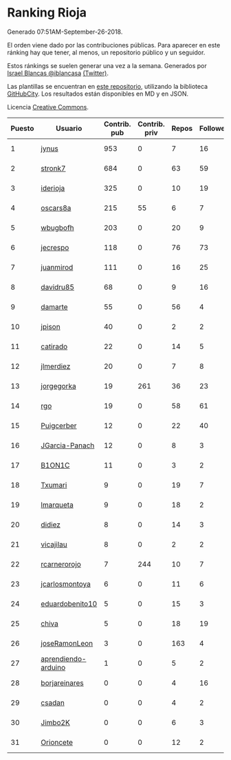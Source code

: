 # Ranking Rioja

Generado 07:51AM-September-26-2018.

El orden viene dado por las contribuciones públicas. Para aparecer en este ránking hay que tener, al menos, un repositorio público y un seguidor.

Estos ránkings se suelen generar una vez a la semana. Generados por [Israel Blancas @iblancasa](https://github.com/iblancasa/) [(Twitter)](https://twitter.com/iblancasa).

Las plantillas se encuentran en [este repositorio](https://github.com/iblancasa/GH-Spanish-Ranking), utilizando la biblioteca [GitHubCity](https://github.com/iblancasa/GitHubCity). Los resultados están disponibles en MD y en JSON.

Licencia [Creative Commons](https://creativecommons.org/licenses/by/4.0/).

| Puesto   |  Usuario  | Contrib. pub | Contrib. priv |Repos| Followers | Desde |  Avatar  |
|----------|-----------|--------------|---------------|-----|-----------|-------|----------|
|1|[jynus](https://github.com/jynus)|953|0|7|16|2014-08-28|![jynus]()|
|2|[stronk7](https://github.com/stronk7)|684|0|63|59|2009-12-14|![stronk7]()|
|3|[iderioja](https://github.com/iderioja)|325|0|10|19|2013-07-25|![iderioja]()|
|4|[oscars8a](https://github.com/oscars8a)|215|55|6|7|2017-11-13|![oscars8a]()|
|5|[wbugbofh](https://github.com/wbugbofh)|203|0|20|9|2013-04-24|![wbugbofh]()|
|6|[jecrespo](https://github.com/jecrespo)|118|0|76|73|2012-03-15|![jecrespo]()|
|7|[juanmirod](https://github.com/juanmirod)|111|0|16|25|2013-02-27|![juanmirod]()|
|8|[davidru85](https://github.com/davidru85)|68|0|9|16|2010-11-08|![davidru85]()|
|9|[damarte](https://github.com/damarte)|55|0|56|4|2013-04-30|![damarte]()|
|10|[jpison](https://github.com/jpison)|40|0|2|2|2013-12-02|![jpison]()|
|11|[catirado](https://github.com/catirado)|22|0|14|5|2010-08-04|![catirado]()|
|12|[jlmerdiez](https://github.com/jlmerdiez)|20|0|7|8|2014-01-24|![jlmerdiez]()|
|13|[jorgegorka](https://github.com/jorgegorka)|19|261|36|23|2008-05-07|![jorgegorka]()|
|14|[rgo](https://github.com/rgo)|19|0|58|61|2009-01-16|![rgo]()|
|15|[Puigcerber](https://github.com/Puigcerber)|12|0|22|40|2011-06-22|![Puigcerber]()|
|16|[JGarcia-Panach](https://github.com/JGarcia-Panach)|12|0|8|3|2015-07-08|![JGarcia-Panach]()|
|17|[B1ON1C](https://github.com/B1ON1C)|11|0|3|2|2017-05-23|![B1ON1C]()|
|18|[Txumari](https://github.com/Txumari)|9|0|19|7|2010-09-16|![Txumari]()|
|19|[lmarqueta](https://github.com/lmarqueta)|9|0|18|2|2015-09-17|![lmarqueta]()|
|20|[didiez](https://github.com/didiez)|8|0|14|3|2011-02-22|![didiez]()|
|21|[vicajilau](https://github.com/vicajilau)|8|0|2|2|2017-12-01|![vicajilau]()|
|22|[rcarnerorojo](https://github.com/rcarnerorojo)|7|244|10|7|2014-04-17|![rcarnerorojo]()|
|23|[jcarlosmontoya](https://github.com/jcarlosmontoya)|6|0|11|6|2014-05-23|![jcarlosmontoya]()|
|24|[eduardobenito10](https://github.com/eduardobenito10)|5|0|15|3|2011-09-06|![eduardobenito10]()|
|25|[chiva](https://github.com/chiva)|5|0|18|19|2010-06-15|![chiva]()|
|26|[joseRamonLeon](https://github.com/joseRamonLeon)|3|0|163|4|2012-04-26|![joseRamonLeon]()|
|27|[aprendiendo-arduino](https://github.com/aprendiendo-arduino)|1|0|5|2|2016-09-02|![aprendiendo-arduino]()|
|28|[borjareinares](https://github.com/borjareinares)|0|0|4|16|2011-01-26|![borjareinares]()|
|29|[csadan](https://github.com/csadan)|0|0|4|2|2014-01-21|![csadan]()|
|30|[Jimbo2K](https://github.com/Jimbo2K)|0|0|6|3|2016-03-15|![Jimbo2K]()|
|31|[Orioncete](https://github.com/Orioncete)|0|0|12|2|2016-03-12|![Orioncete]()|
